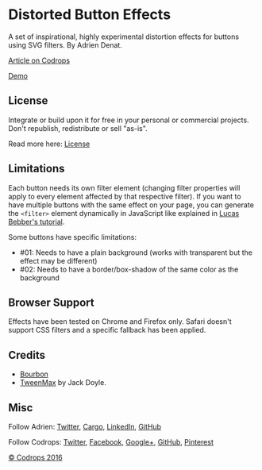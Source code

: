 # Distorted Button Effects

A set of inspirational, highly experimental distortion effects for buttons using SVG filters. By Adrien Denat.

[Article on Codrops](http://tympanus.net/codrops/?p=26866)

[Demo](http://tympanus.net/Development/DistortedButtonEffects/)

## License

Integrate or build upon it for free in your personal or commercial projects. Don't republish, redistribute or sell "as-is". 

Read more here: [License](http://tympanus.net/codrops/licensing/)

## Limitations
Each button needs its own filter element (changing filter properties will apply to every element affected by that respective filter). If you want to have multiple buttons with the same effect on your page, you can generate the `<filter>` element dynamically in JavaScript like explained in [Lucas Bebber's tutorial](http://tympanus.net/codrops/2015/04/08/motion-blur-effect-svg/).

Some buttons have specific limitations:

- #01: Needs to have a plain background (works with transparent but the effect may be different)
- #02: Needs to have a border/box-shadow of the same color as the background

## Browser Support
Effects have been tested on Chrome and Firefox only. Safari doesn't support CSS filters and a specific fallback has been applied.

## Credits

- [Bourbon](http://bourbon.io/)
- [TweenMax](http://greensock.com) by Jack Doyle.

## Misc

Follow Adrien: [Twitter](https://twitter.com/grsmto), [Cargo](http://cargocollective.com/grsmto/), [LinkedIn](http://fr.linkedin.com/in/adriendenat), [GitHub](https://github.com/grsmto) 

Follow Codrops: [Twitter](http://www.twitter.com/codrops), [Facebook](http://www.facebook.com/pages/Codrops/159107397912), [Google+](https://plus.google.com/101095823814290637419), [GitHub](https://github.com/codrops), [Pinterest](http://www.pinterest.com/codrops/)

[© Codrops 2016](http://www.codrops.com)